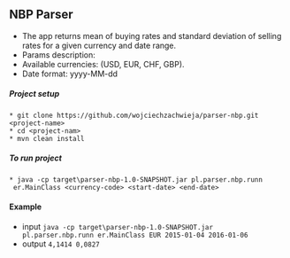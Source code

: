 ## NBP Parser
* The app returns mean of buying rates and standard deviation of selling rates for a given currency and date range.
* Params description:
 * Available currencies: (USD, EUR, CHF, GBP).
 * Date format: yyyy-MM-dd

##### Project setup
    * git clone https://github.com/wojciechzachwieja/parser-nbp.git <project-name>
    * cd <project-nam>
    * mvn clean install
##### To run project
    * java -cp target\parser-nbp-1.0-SNAPSHOT.jar pl.parser.nbp.runn
     er.MainClass <currency-code> <start-date> <end-date>
#### Example
* input `java -cp target\parser-nbp-1.0-SNAPSHOT.jar pl.parser.nbp.runn
             er.MainClass EUR 2015-01-04 2016-01-06`
* output `4,1414 0,0827`
